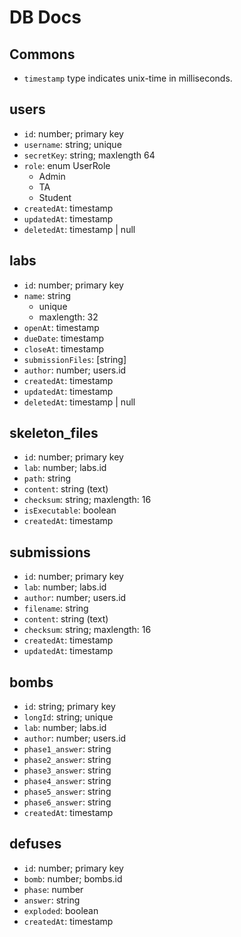 # DB Docs

## Commons
* `timestamp` type indicates unix-time in milliseconds.

## users
* `id`: number; primary key
* `username`: string; unique
* `secretKey`: string; maxlength 64
* `role`: enum UserRole
    - Admin
    - TA
    - Student
* `createdAt`: timestamp
* `updatedAt`: timestamp
* `deletedAt`: timestamp | null

## labs
* `id`: number; primary key
* `name`: string
    - unique
    - maxlength: 32
* `openAt`: timestamp
* `dueDate`: timestamp
* `closeAt`: timestamp
* `submissionFiles`: [string]
* `author`: number; users.id
* `createdAt`: timestamp
* `updatedAt`: timestamp
* `deletedAt`: timestamp | null

## skeleton_files
* `id`: number; primary key
* `lab`: number; labs.id
* `path`: string
* `content`: string (text)
* `checksum`: string; maxlength: 16
* `isExecutable`: boolean
* `createdAt`: timestamp

## submissions
* `id`: number; primary key
* `lab`: number; labs.id
* `author`: number; users.id
* `filename`: string
* `content`: string (text)
* `checksum`: string; maxlength: 16
* `createdAt`: timestamp
* `updatedAt`: timestamp

## bombs
* `id`: string; primary key
* `longId`: string; unique
* `lab`: number; labs.id
* `author`: number; users.id
* `phase1_answer`: string
* `phase2_answer`: string
* `phase3_answer`: string
* `phase4_answer`: string
* `phase5_answer`: string
* `phase6_answer`: string
* `createdAt`: timestamp

## defuses
* `id`: number; primary key
* `bomb`: number; bombs.id
* `phase`: number
* `answer`: string
* `exploded`: boolean
* `createdAt`: timestamp
